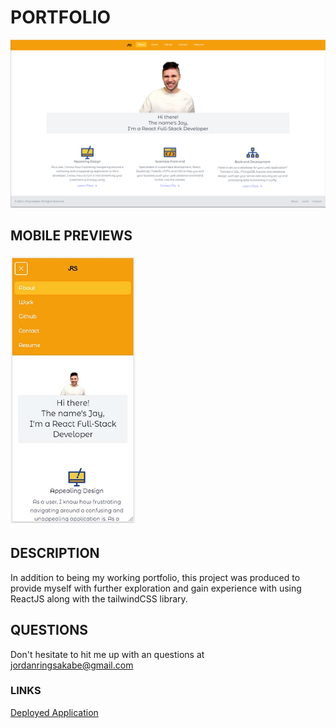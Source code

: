 # PORTFOLIO
![webpreview](./src/Images/webpreview.png)
## MOBILE PREVIEWS
<img src="./src/Images/mobilepreview.jpg" width="200">

## DESCRIPTION
In addition to being my working portfolio, this project was produced to provide myself with further exploration and gain experience with using ReactJS along with the tailwindCSS library. 

## QUESTIONS
Don't hesitate to hit me up with an questions at jordanringsakabe@gmail.com 

### LINKS
[Deployed Application](https://j-art-fox.github.io/about)

